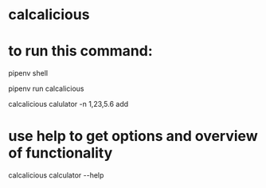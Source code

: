 # calcalicious

# to run this command:
pipenv shell

pipenv run calcalicious

calcalicious calulator -n 1,23,5.6 add

# use help to get options and overview of functionality
calcalicious calculator --help
